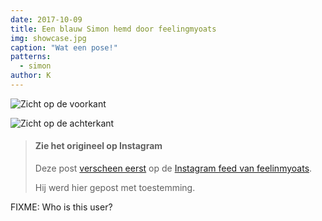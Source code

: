 ```yaml
---
date: 2017-10-09
title: Een blauw Simon hemd door feelingmyoats
img: showcase.jpg
caption: "Wat een pose!"
patterns:
  - simon
author: K
---
```


![Zicht op de voorkant](/img/showcase/blue-simon/front.jpg)

![Zicht op de achterkant](/img/showcase/blue-simon/back.jpg)

> #### Zie het origineel op Instagram
> 
> Deze post [verscheen eerst](https://www.instagram.com/p/BZ6X2CkjZor/) op de [Instagram feed van feelinmyoats](https://www.instagram.com/feelinmyoats/).
> 
> Hij werd hier gepost met toestemming.

FIXME: Who is this user?